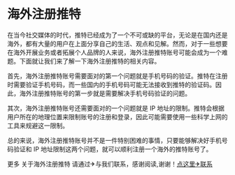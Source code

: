 # 海外注册推特

在当今社交媒体的时代，推特已经成为了一个不可或缺的平台，无论是在国内还是海外，都有大量的用户在上面分享自己的生活、观点和见解。然而，对于一些想要在海外开展业务或者拓展个人品牌的人来说，海外注册推特账号可能会成为一个难题。下面就让我们来了解一下海外注册推特的相关内容。

首先，海外注册推特账号需要面对的第一个问题就是手机号码的验证。推特在注册时需要验证手机号码，而一些国内的手机号码可能无法接收到推特的验证码。因此，海外注册推特账号的第一步就是需要解决手机号码验证的问题。

其次，海外注册推特账号还需要面对的一个问题就是 IP 地址的限制。推特会根据用户所在的地理位置来限制账号的注册和登录，因此可能需要使用一些科学上网的工具来规避这一限制。

总的来说，海外注册推特账号并不是一件特别困难的事情，只要能够解决好手机号码验证和 IP 地址限制这两个问题，就可以顺利注册一个海外的推特账号了。

更多 关于海外注册推特 请通过✈与我们联系，感谢阅读,谢谢！[点这里✈联系](https://acc.k02.cc)